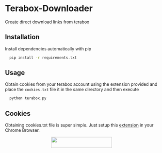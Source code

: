 
# Terabox-Downloader

Create direct download links from terabox

## Installation

Install dependencies automatically with pip

```bash
  pip install -r requirements.txt
```

## Usage

Obtain cookies from your terabox account using the extension provided and place the ```cookies.txt``` file it in the same directory and then execute

```python
  python terabox.py
```


## Cookies

Obtaining cookies.txt file is super simple.
Just setup this [extension](https://github.com/death-angel-141/cookies.txt) in your Chrome Browser.



<p align="center"><a href="https://heroku.com/deploy?template=https://github.com/Greymattersbot/Telegram-To-Youtube-Uploader-Bot"> <img src="https://img.shields.io/badge/Deploy%20To%20Heroku-black?style=for-the-badge&logo=heroku" width="200" height="35.45"/></a></p>

